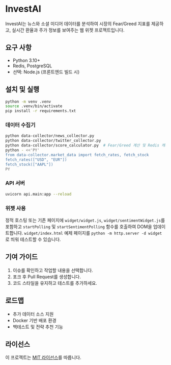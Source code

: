 # InvestAI

InvestAI는 뉴스와 소셜 미디어 데이터를 분석하여 시장의 Fear/Greed 지표를 제공하고,
실시간 환율과 주가 정보를 보여주는 웹 위젯 프로젝트입니다.

## 요구 사항
- Python 3.10+
- Redis, PostgreSQL
- 선택: Node.js (프론트엔드 빌드 시)

## 설치 및 실행
```bash
python -m venv .venv
source .venv/bin/activate
pip install -r requirements.txt
```

### 데이터 수집기
```bash
python data-collector/news_collector.py
python data-collector/twitter_collector.py
python data-collector/score_calculator.py  # Fear/Greed 계산 및 Redis 캐시
python - <<'PY'
from data-collector.market_data import fetch_rates, fetch_stock
fetch_rates(["USD", "EUR"])
fetch_stock(["AAPL"])
PY
```


### API 서버
```bash
uvicorn api.main:app --reload
```


### 위젯 사용
정적 호스팅 또는 기존 페이지에 `widget/widget.js`, `widget/sentimentWidget.js`를 포함하고
`startPolling` 및 `startSentimentPolling` 함수를 호출하여 DOM을 업데이트합니다.
`widget/index.html` 예제 페이지를 `python -m http.server -d widget`로 띄워 테스트할 수 있습니다.


## 기여 가이드
1. 이슈를 확인하고 작업할 내용을 선택합니다.
2. 포크 후 Pull Request를 생성합니다.
3. 코드 스타일을 유지하고 테스트를 추가하세요.

## 로드맵
- 추가 데이터 소스 지원
- Docker 기반 배포 환경
- 백테스트 및 전략 추천 기능

## 라이선스
이 프로젝트는 [MIT 라이선스](LICENSE)를 따릅니다.
